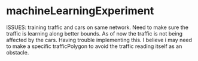 # machineLearningExperiment

ISSUES:
      training traffic and cars on same network. Need to make sure the traffic is learning along better bounds. As of now the traffic is not being affected by the cars. Having trouble implementing this. I believe i may need to make a specific trafficPolygon to avoid the traffic reading itself as an obstacle.
        
